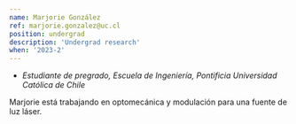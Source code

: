 ```yaml
---
name: Marjorie González
ref: marjorie.gonzalez@uc.cl
position: undergrad
description: 'Undergrad research'
when: '2023-2'
---
```


- _Estudiante de pregrado, Escuela de Ingeniería, Pontificia Universidad Católica de Chile_

Marjorie está trabajando en optomecánica y modulación para una fuente de luz láser.

